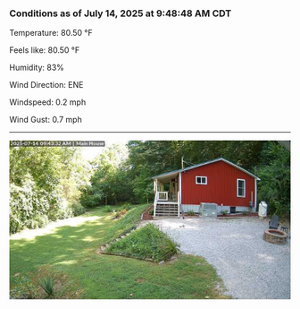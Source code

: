 ### Conditions as of July 14, 2025 at 9:48:48 AM CDT 

Temperature: 80.50 &deg;F

Feels like: 80.50 &deg;F

Humidity: 83%

Wind Direction: ENE

Windspeed: 0.2 mph

Wind Gust: 0.7 mph

---

<img src="./images/latest.jpeg"/>

